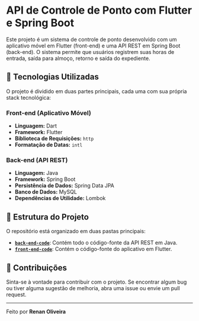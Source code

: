 # API de Controle de Ponto com Flutter e Spring Boot

Este projeto é um sistema de controle de ponto desenvolvido com um aplicativo móvel em Flutter (front-end) e uma API REST em Spring Boot (back-end). 
O sistema permite que usuários registrem suas horas de entrada, saída para almoço, retorno e saída do expediente.


## 🚀 Tecnologias Utilizadas

O projeto é dividido em duas partes principais, cada uma com sua própria stack tecnológica:

### Front-end (Aplicativo Móvel)
- **Linguagem:** Dart
- **Framework:** Flutter
- **Biblioteca de Requisições:** `http`
- **Formatação de Datas:** `intl`
  

### Back-end (API REST)
- **Linguagem:** Java
- **Framework:** Spring Boot
- **Persistência de Dados:** Spring Data JPA
- **Banco de Dados:** MySQL
- **Dependências de Utilidade:** Lombok
  

## 📁 Estrutura do Projeto
O repositório está organizado em duas pastas principais:

- [**`back-end-code`**](back-end-code/): Contém todo o código-fonte da API REST em Java.
- [**`front-end-code`**](front-end-code/): Contém o código-fonte do aplicativo em Flutter.
  

## 🤝 Contribuições

Sinta-se à vontade para contribuir com o projeto. Se encontrar algum bug ou tiver alguma sugestão de melhoria, abra uma issue ou envie um pull request.

---

Feito por **Renan Oliveira**

